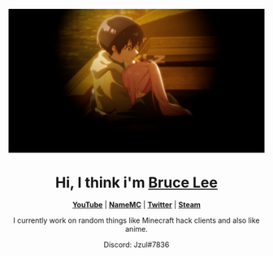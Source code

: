 <p align="center">
  <a href="https://github.com/xlzxq"><img src="balls.png" alt="shikimori best"></a>
</p>

<h1 align="center">Hi, I think i'm <a href="https://encrypted-tbn2.gstatic.com/images?q=tbn:ANd9GcSXanJlp8fSM6vn8JGF8Oym7VnL3GkBA8Xu2QN3TYD3dDzhE8Nc">Bruce Lee</a></h1>

<p align="center">
  <strong><a href="https://youtube.com/xlzxq">YouTube</a></strong> |
  <strong><a href="https://namemc.com/profile/Jzul.2">NameMC</a></strong> |
  <strong><a href="https://twitter.com/notxlzxq">Twitter</a></strong> |
  <strong><a href="https://steamcommunity.com/id/xlzxq/">Steam</a></strong>
</p>

<p align="center">I currently work on random things like Minecraft hack clients and also like anime.</p>
<p align="center">Discord: Jzul#7836</p>
